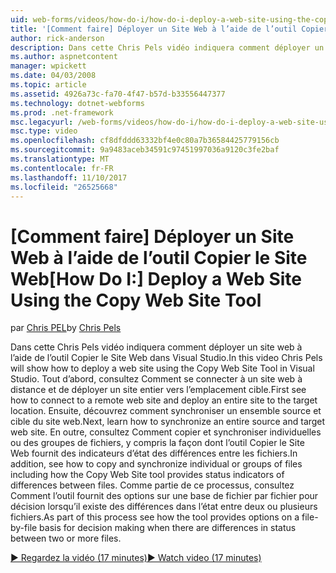 ```yaml
---
uid: web-forms/videos/how-do-i/how-do-i-deploy-a-web-site-using-the-copy-web-site-tool
title: '[Comment faire] Déployer un Site Web à l’aide de l’outil Copier le Site Web | Documents Microsoft'
author: rick-anderson
description: Dans cette Chris Pels vidéo indiquera comment déployer un site web à l’aide de l’outil Copier le Site Web dans Visual Studio. Tout d’abord voir comment se connecter à un site web à distance et...
ms.author: aspnetcontent
manager: wpickett
ms.date: 04/03/2008
ms.topic: article
ms.assetid: 4926a73c-fa70-4f47-b57d-b33556447377
ms.technology: dotnet-webforms
ms.prod: .net-framework
msc.legacyurl: /web-forms/videos/how-do-i/how-do-i-deploy-a-web-site-using-the-copy-web-site-tool
msc.type: video
ms.openlocfilehash: cf8dfddd63332bf4e0c80a7b36584425779156cb
ms.sourcegitcommit: 9a9483aceb34591c97451997036a9120c3fe2baf
ms.translationtype: MT
ms.contentlocale: fr-FR
ms.lasthandoff: 11/10/2017
ms.locfileid: "26525668"
---
```

<a name="how-do-i-deploy-a-web-site-using-the-copy-web-site-tool"></a><span data-ttu-id="33a19-104">[Comment faire] Déployer un Site Web à l’aide de l’outil Copier le Site Web</span><span class="sxs-lookup"><span data-stu-id="33a19-104">[How Do I:] Deploy a Web Site Using the Copy Web Site Tool</span></span>
====================
<span data-ttu-id="33a19-105">par [Chris PEL](https://twitter.com/chrispels)</span><span class="sxs-lookup"><span data-stu-id="33a19-105">by [Chris Pels](https://twitter.com/chrispels)</span></span>

<span data-ttu-id="33a19-106">Dans cette Chris Pels vidéo indiquera comment déployer un site web à l’aide de l’outil Copier le Site Web dans Visual Studio.</span><span class="sxs-lookup"><span data-stu-id="33a19-106">In this video Chris Pels will show how to deploy a web site using the Copy Web Site Tool in Visual Studio.</span></span> <span data-ttu-id="33a19-107">Tout d’abord, consultez Comment se connecter à un site web à distance et de déployer un site entier vers l’emplacement cible.</span><span class="sxs-lookup"><span data-stu-id="33a19-107">First see how to connect to a remote web site and deploy an entire site to the target location.</span></span> <span data-ttu-id="33a19-108">Ensuite, découvrez comment synchroniser un ensemble source et cible du site web.</span><span class="sxs-lookup"><span data-stu-id="33a19-108">Next, learn how to synchronize an entire source and target web site.</span></span> <span data-ttu-id="33a19-109">En outre, consultez Comment copier et synchroniser individuelles ou des groupes de fichiers, y compris la façon dont l’outil Copier le Site Web fournit des indicateurs d’état des différences entre les fichiers.</span><span class="sxs-lookup"><span data-stu-id="33a19-109">In addition, see how to copy and synchronize individual or groups of files including how the Copy Web Site tool provides status indicators of differences between files.</span></span> <span data-ttu-id="33a19-110">Comme partie de ce processus, consultez Comment l’outil fournit des options sur une base de fichier par fichier pour décision lorsqu’il existe des différences dans l’état entre deux ou plusieurs fichiers.</span><span class="sxs-lookup"><span data-stu-id="33a19-110">As part of this process see how the tool provides options on a file-by-file basis for decision making when there are differences in status between two or more files.</span></span>

[<span data-ttu-id="33a19-111">&#9654; Regardez la vidéo (17 minutes)</span><span class="sxs-lookup"><span data-stu-id="33a19-111">&#9654; Watch video (17 minutes)</span></span>](https://channel9.msdn.com/Blogs/ASP-NET-Site-Videos/how-do-i-deploy-a-web-site-using-the-copy-web-site-tool)
